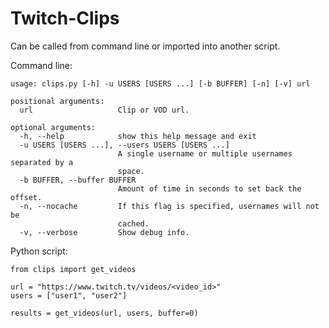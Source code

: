 # Twitch-Clips

Can be called from command line or imported into another script.

Command line:

    usage: clips.py [-h] -u USERS [USERS ...] [-b BUFFER] [-n] [-v] url

    positional arguments:
      url                   Clip or VOD url.

    optional arguments:
      -h, --help            show this help message and exit
      -u USERS [USERS ...], --users USERS [USERS ...]
                            A single username or multiple usernames separated by a
                            space.
      -b BUFFER, --buffer BUFFER
                            Amount of time in seconds to set back the offset.
      -n, --nocache         If this flag is specified, usernames will not be
                            cached.
      -v, --verbose         Show debug info.

Python script:

    from clips import get_videos
    
    url = "https://www.twitch.tv/videos/<video_id>"
    users = ["user1", "user2"]
    
    results = get_videos(url, users, buffer=0)
